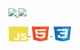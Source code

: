 <div>
  <a href="https://github.com/jopedropm">
  <img height="180em" src="https://github-readme-stats.vercel.app/api/top-langs/?username=jopedropm&layout=compact&langs_count=7&theme=dracula"/>  
  <img height="180em" src="https://github-readme-stats.vercel.app/api?username=jopedropm&show_icons=true&theme=dracula&include_all_commits=true&count_private=true"/>
</div>
<div style="display: inline_block"><br>
  <img align="center" alt="Jope-Js" height="30" width="40" src="https://raw.githubusercontent.com/devicons/devicon/master/icons/javascript/javascript-plain.svg">
  <img align="center" alt="Jope-HTML" height="30" width="40" src="https://raw.githubusercontent.com/devicons/devicon/master/icons/html5/html5-original.svg">
  <img align="center" alt="Jope-CSS" height="30" width="40" src="https://raw.githubusercontent.com/devicons/devicon/master/icons/css3/css3-original.svg">
</div>
  
<!---
jopedropm/jopedropm is a ✨ special ✨ repository because its `README.md` (this file) appears on your GitHub profile.
You can click the Preview link to take a look at your changes.
--->
